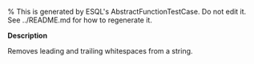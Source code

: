 % This is generated by ESQL's AbstractFunctionTestCase. Do not edit it. See ../README.md for how to regenerate it.

**Description**

Removes leading and trailing whitespaces from a string.

